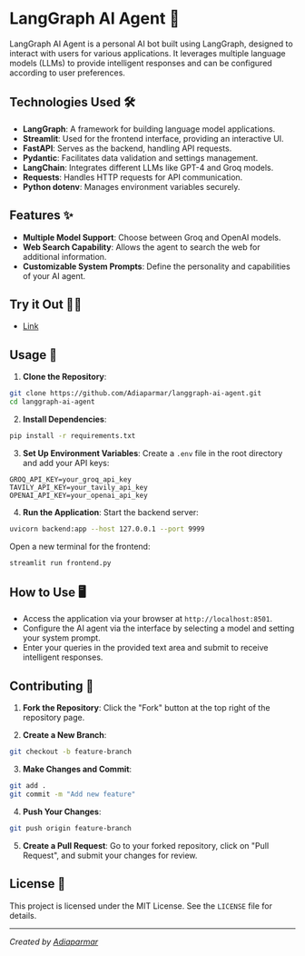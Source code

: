# LangGraph AI Agent 🤖

LangGraph AI Agent is a personal AI bot built using LangGraph, designed to interact with users for various applications. It leverages multiple language models (LLMs) to provide intelligent responses and can be configured according to user preferences.

## Technologies Used 🛠️

- **LangGraph**: A framework for building language model applications.
- **Streamlit**: Used for the frontend interface, providing an interactive UI.
- **FastAPI**: Serves as the backend, handling API requests.
- **Pydantic**: Facilitates data validation and settings management.
- **LangChain**: Integrates different LLMs like GPT-4 and Groq models.
- **Requests**: Handles HTTP requests for API communication.
- **Python dotenv**: Manages environment variables securely.

## Features ✨

- **Multiple Model Support**: Choose between Groq and OpenAI models.
- **Web Search Capability**: Allows the agent to search the web for additional information.
- **Customizable System Prompts**: Define the personality and capabilities of your AI agent.

## Try it Out 🧑‍💻

- [Link](https://langgraph-frontend-7f31.onrender.com/)

## Usage 🚀

1. **Clone the Repository**:

```bash
git clone https://github.com/Adiaparmar/langgraph-ai-agent.git
cd langgraph-ai-agent
```

2. **Install Dependencies**:

```bash
pip install -r requirements.txt
```

3. **Set Up Environment Variables**:
   Create a `.env` file in the root directory and add your API keys:

```plaintext
GROQ_API_KEY=your_groq_api_key
TAVILY_API_KEY=your_tavily_api_key
OPENAI_API_KEY=your_openai_api_key
```

4. **Run the Application**:
   Start the backend server:

```bash
uvicorn backend:app --host 127.0.0.1 --port 9999
```

Open a new terminal for the frontend:

```bash
streamlit run frontend.py
```

## How to Use 🖥️

- Access the application via your browser at `http://localhost:8501`.
- Configure the AI agent via the interface by selecting a model and setting your system prompt.
- Enter your queries in the provided text area and submit to receive intelligent responses.

## Contributing 🤝

1. **Fork the Repository**:
   Click the "Fork" button at the top right of the repository page.

2. **Create a New Branch**:

```bash
git checkout -b feature-branch
```

3. **Make Changes and Commit**:

```bash
git add .
git commit -m "Add new feature"
```

4. **Push Your Changes**:

```bash
git push origin feature-branch
```

5. **Create a Pull Request**:
   Go to your forked repository, click on "Pull Request", and submit your changes for review.

## License 📜

This project is licensed under the MIT License. See the `LICENSE` file for details.

---

_Created by [Adiaparmar](https://github.com/Adiaparmar)_

